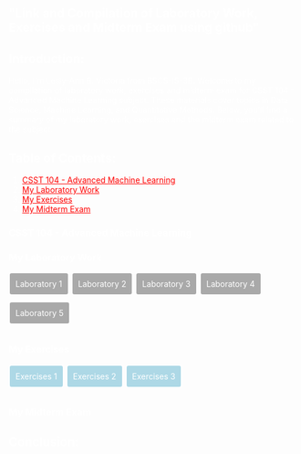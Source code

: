 <body style="background-image: url('https://developer-blogs.nvidia.com/wp-content/uploads/2023/06/deep-learning-visual.png'); background-size: cover; padding: 100px; color: white;">
</body>

## "Link and Compilation of Laboratory Work, Exercises and Midterm Exam using github"

## Introduction:
Hello, I'm Lesly-Ann B. Victoria from BSCS-IS-3B. 
Welcome to my compilation of laboratory work, exercises and midterm exam for CSST 104 - Advanced Machine Learning subject. 
These materials cover topics in Data Science, Machine Learning, and Quantitative Methods. 
Below, you'll find a summary of my laboratory work, exercises and the midterm exam related to the subject.

## Table of Contents:
1. <a href="#csst-104---advanced-machine-learning" style="color: red;">CSST 104 - Advanced Machine Learning</a>
2. <a href="#my-laboratory-work" style="color: red;">My Laboratory Work</a>
3. <a href="#my-exercises" style="color: red;">My Exercises</a>
4. <a href="#my-midterm-exam" style="color: red;">My Midterm Exam</a>

### CSST 104 - Advanced Machine Learning

### My Laboratory Work
<a style="color:white; padding: 10px; border-radius: 5px; text-decoration:none; display: inline-block; margin-bottom: 10px; background-color:darkgray; border: 2px solid white;" href="https://github.com/LeslyVictoria2/CSST-104---ADVANCED-MACHINE-LEARNING/blob/main/3B_VICTORIA_LAB1.ipynb">Laboratory 1</a>
<a style="color:white; padding: 10px; border-radius: 5px; text-decoration:none; display: inline-block; margin-bottom: 10px; background-color:darkgray; border: 2px solid white;" href="https://github.com/LeslyVictoria2/CSST-104---ADVANCED-MACHINE-LEARNING/blob/main/3B_VICTORIA_LAB2.ipynb">Laboratory 2</a>
<a style="color:white; padding: 10px; border-radius: 5px; text-decoration:none; display: inline-block; margin-bottom: 10px; background-color:darkgray; border: 2px solid white;" href="https://github.com/LeslyVictoria2/CSST-104---ADVANCED-MACHINE-LEARNING/blob/main/3B_VICTORIA_LAB3.ipynb">Laboratory 3</a>
<a style="color:white; padding: 10px; border-radius: 5px; text-decoration:none; display: inline-block; margin-bottom: 10px; background-color:darkgray; border: 2px solid white;" href="https://github.com/LeslyVictoria2/CSST-104---ADVANCED-MACHINE-LEARNING/blob/main/3B_VICTORIA_LAB4.ipynb">Laboratory 4</a>
<a style="color:white; padding: 10px; border-radius: 5px; text-decoration:none; display: inline-block; margin-bottom: 10px; background-color:darkgray; border: 2px solid white;" href="https://github.com/LeslyVictoria2/CSST-104---ADVANCED-MACHINE-LEARNING/blob/main/3B_VICTORIA_LAB5.ipynb">Laboratory 5</a>

### My Exercises
<a style="color:white; padding: 10px; border-radius: 5px; text-decoration:none; display: inline-block; margin-bottom: 10px; background-color:lightblue; border: 2px solid white;" href="https://github.com/LeslyVictoria2/CSST-104---ADVANCED-MACHINE-LEARNING/blob/main/3B_VICTORIA_EXER1.ipynb">Exercises 1</a>
<a style="color:white; padding: 10px; border-radius: 5px; text-decoration:none; display: inline-block; margin-bottom: 10px; background-color:lightblue; border: 2px solid white;" href="https://github.com/LeslyVictoria2/CSST-104---ADVANCED-MACHINE-LEARNING/blob/main/3B_VICTORIA_EXER2.ipynb">Exercises 2</a>
<a style="color:white; padding: 10px; border-radius: 5px; text-decoration:none; display: inline-block; margin-bottom: 10px; background-color:lightblue; border: 2px solid white;" href="https://github.com/LeslyVictoria2/CSST-104---ADVANCED-MACHINE-LEARNING/blob/main/3B_VICTORIA_EXER3.ipynb">Exercises 3</a>
### My Midterm Exam
## Conclusion:
